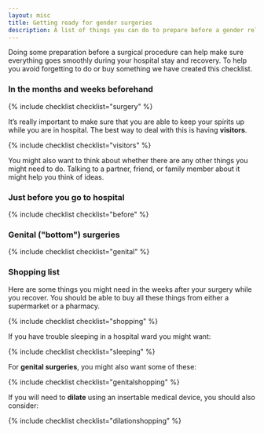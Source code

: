 ```yaml
---
layout: misc
title: Getting ready for gender surgeries
description: A list of things you can do to prepare before a gender related surgical procedure
---
```


Doing some preparation before a surgical procedure can help make sure everything goes smoothly during your hospital stay and recovery. To help you avoid forgetting to do or buy something we have created this checklist.

### In the months and weeks beforehand

{% include checklist checklist="surgery" %}

It’s really important to make sure that you are able to keep your spirits up while you are in hospital. The best way to deal with this is having **visitors**.

{% include checklist checklist="visitors" %}

You might also want to think about whether there are any other things you might need to do. Talking to a partner, friend, or family member about it might help you think of ideas.

### Just before you go to hospital

{% include checklist checklist="before" %}

### Genital ("bottom") surgeries

{% include checklist checklist="genital" %}

### Shopping list

Here are some things you might need in the weeks after your surgery while you recover. You should be able to buy all these things from either a supermarket or a pharmacy.

{% include checklist checklist="shopping" %}

If you have trouble sleeping in a hospital ward you might want:

{% include checklist checklist="sleeping" %}

For **genital surgeries**, you might also want some of these:

{% include checklist checklist="genitalshopping" %}

If you will need to **dilate** using an insertable medical device, you should also consider:

{% include checklist checklist="dilationshopping" %}
